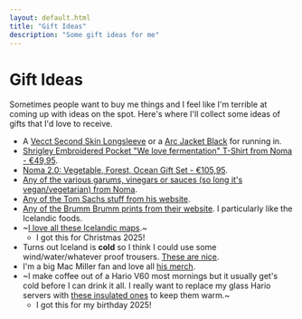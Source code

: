 ```yaml
---
layout: default.html
title: "Gift Ideas"
description: "Some gift ideas for me"
---
```


# Gift Ideas

Sometimes people want to buy me things and I feel like I'm terrible at coming up with ideas on the spot. Here's where I'll collect some ideas of gifts that I'd love to receive.

- A [Vecct Second Skin Longsleeve](https://vecct.store/products/second-skin-longsleeve) or a [Arc Jacket Black](https://vecct.store/products/a) for running in.
- [Shrigley Embroidered Pocket "We love fermentation" T-Shirt from Noma - €49,95](https://nomaprojects.com/products/we-love-fermentation-t-shirt?variant=41378907422925).
- [Noma 2.0: Vegetable, Forest, Ocean Gift Set - €105,95](https://nomaprojects.com/products/noma-2-0-gift-set?variant=41312659996877).
- [Any of the various garums, vinegars or sauces (so long it's vegan/vegetarian) from Noma](https://nomaprojects.com/collections).
- [Any of the Tom Sachs stuff from his website](https://store.tomsachs.com/).
- [Any of the Brumm Brumm prints from their website](https://brumm.is/collections/our-prints). I particularly like the Icelandic foods.
- ~[I love all these Icelandic maps](https://mapsoficeland.shop/product-category/iceland-maps/).~
  - I got this for Christmas 2025!
- Turns out Iceland is **cold** so I think I could use some wind/water/whatever proof trousers. [These are nice](https://www.66north.com/is/skalafell-bibs/p/W41254?color=910&size=XL).
- I'm a big Mac Miller fan and love all [his merch](https://shopuk.macmillerswebsite.com/).
- ~I make coffee out of a Hario V60 most mornings but it usually get's cold before I can drink it all. I really want to replace my glass Hario servers with [these insulated ones](https://kaffitar.is/collections/hario/products/hario-v60-hitakanna-svort) to keep them warm.~
  - I got this for my birthday 2025!
